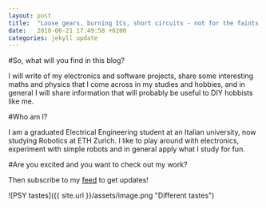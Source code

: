 ```yaml
---
layout: post
title:  "Loose gears, burning ICs, short circuits - not for the faints of heart!"
date:   2018-06-21 17:49:58 +0200
categories: jekyll update
---
```

#So, what will you find in this blog? 

I will write of my electronics and software projects, share some interesting maths and physics that I come across in my studies and hobbies, and in general I will share information that will probably be useful to DIY hobbists like me.

#Who am I?

I am a graduated Electrical Engineering student at an Italian university, now studying Robotics at ETH Zurich. I like to play around with electronics, experiment with simple robots and in general apply what I study for fun.

#Are you excited and you want to check out my work?

Then subscribe to my [feed](feed.xml) to get updates!

![PSY tastes]({{ site.url }}/assets/image.png "Different tastes")
